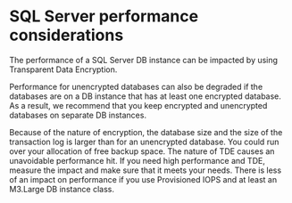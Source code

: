 # SQL Server performance considerations<a name="Appendix.SQLServer.Options.TDE.Perf"></a>

The performance of a SQL Server DB instance can be impacted by using Transparent Data Encryption\.

Performance for unencrypted databases can also be degraded if the databases are on a DB instance that has at least one encrypted database\. As a result, we recommend that you keep encrypted and unencrypted databases on separate DB instances\.

Because of the nature of encryption, the database size and the size of the transaction log is larger than for an unencrypted database\. You could run over your allocation of free backup space\. The nature of TDE causes an unavoidable performance hit\. If you need high performance and TDE, measure the impact and make sure that it meets your needs\. There is less of an impact on performance if you use Provisioned IOPS and at least an M3\.Large DB instance class\. 